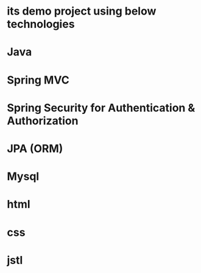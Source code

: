 # its demo project using below technologies
# Java 
# Spring MVC 
# Spring Security for Authentication & Authorization
# JPA (ORM)
# Mysql
# html
# css
# jstl
